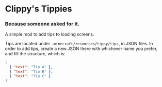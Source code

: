 # Clippy's Tippies
### Because someone asked for it.

A simple mod to add tips to loading screens.

Tips are located under `.minecraft/resources/tippy/tips`, in JSON files. In order to add tips, create a new JSON there with whichever name you prefer, and fill the structure, which is:

```json
[ 
  { "text": "Tip A" }, 
  { "text": "Tip B" }, 
  { "text": "Tip C" }
]
```
